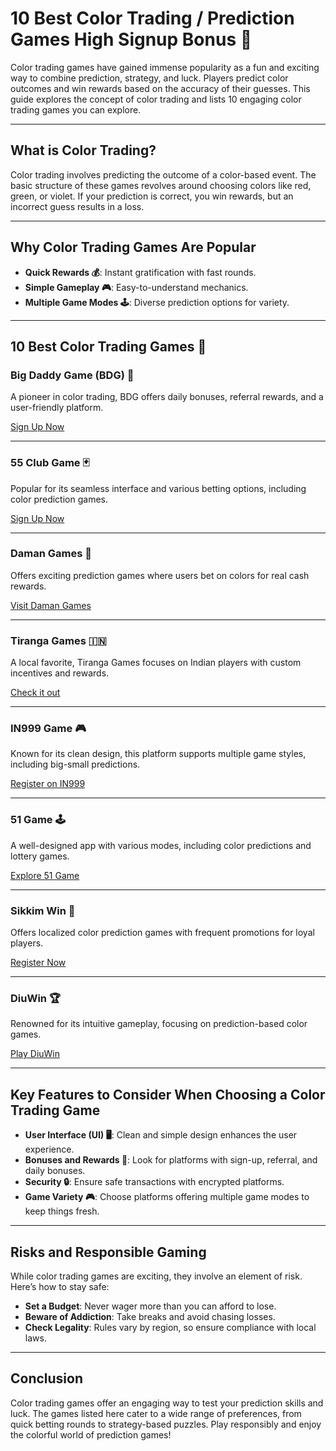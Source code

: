 # 10 Best Color Trading / Prediction Games High Signup Bonus 🎨

Color trading games have gained immense popularity as a fun and exciting way to combine prediction, strategy, and luck. Players predict color outcomes and win rewards based on the accuracy of their guesses. This guide explores the concept of color trading and lists 10 engaging color trading games you can explore.

---

## What is Color Trading?

Color trading involves predicting the outcome of a color-based event. The basic structure of these games revolves around choosing colors like red, green, or violet. If your prediction is correct, you win rewards, but an incorrect guess results in a loss.

---

## Why Color Trading Games Are Popular

- **Quick Rewards 💰**: Instant gratification with fast rounds.
- **Simple Gameplay 🎮**: Easy-to-understand mechanics.
- **Multiple Game Modes 🕹️**: Diverse prediction options for variety.

---

## 10 Best Color Trading Games 🎲

### **Big Daddy Game (BDG) 🎲**
A pioneer in color trading, BDG offers daily bonuses, referral rewards, and a user-friendly platform.  

[Sign Up Now](https://www.bdgdd.com//#/register?invitationCode=7648514181455)

---

### **55 Club Game 🃏**
Popular for its seamless interface and various betting options, including color prediction games.  

[Sign Up Now](https://www.55club08.com/#/register?invitationCode=413711179879)

---

### **Daman Games 🎰**
Offers exciting prediction games where users bet on colors for real cash rewards.  

[Visit Daman Games](https://2india.in/#/register?invitationCode=186463800014)

---

### **Tiranga Games 🇮🇳**
A local favorite, Tiranga Games focuses on Indian players with custom incentives and rewards.  

[Check it out](https://www.tirangagame.top/#/register?invitationCode=67737113905)

---

### **IN999 Game 🎮**
Known for its clean design, this platform supports multiple game styles, including big-small predictions.  

[Register on IN999](https://www.in55.in/#/register?invitationCode=26737556286)

---

### **51 Game 🕹️**
A well-designed app with various modes, including color predictions and lottery games.  

[Explore 51 Game](https://51game7.in/#/register?invitationCode=14241951614)

---

### **Sikkim Win 🎯**
Offers localized color prediction games with frequent promotions for loyal players.  

[Register Now](http://www.sikkim222.com/#/register?invitationCode=16467486052)

---

### **DiuWin 🏆**
Renowned for its intuitive gameplay, focusing on prediction-based color games.  

[Play DiuWin](https://diuwinapp.club/#/register?invitationCode=51115155263)

---

## Key Features to Consider When Choosing a Color Trading Game

- **User Interface (UI) 🖥️**: Clean and simple design enhances the user experience.
- **Bonuses and Rewards 🎁**: Look for platforms with sign-up, referral, and daily bonuses.
- **Security 🔒**: Ensure safe transactions with encrypted platforms.
- **Game Variety 🎮**: Choose platforms offering multiple game modes to keep things fresh.

---

## Risks and Responsible Gaming

While color trading games are exciting, they involve an element of risk. Here’s how to stay safe:
- **Set a Budget**: Never wager more than you can afford to lose.
- **Beware of Addiction**: Take breaks and avoid chasing losses.
- **Check Legality**: Rules vary by region, so ensure compliance with local laws.

---

## Conclusion

Color trading games offer an engaging way to test your prediction skills and luck. The games listed here cater to a wide range of preferences, from quick betting rounds to strategy-based puzzles. Play responsibly and enjoy the colorful world of prediction games!

